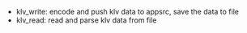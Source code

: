 - klv_write: encode and push klv data to appsrc, save the data to file
- klv_read: read and parse klv data from file